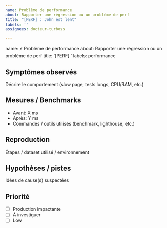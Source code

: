 ```yaml
---
name: Problème de performance
about: Rapporter une régression ou un problème de perf
title: "[PERF] : John est lent"
labels: ''
assignees: docteur-turboss

---
```


name: ⚡ Problème de performance
about: Rapporter une régression ou un problème de perf
title: '[PERF] '
labels: performance

## Symptômes observés
Décrire le comportement (slow page, tests longs, CPU/RAM, etc.)

## Mesures / Benchmarks
- Avant: X ms
- Après: Y ms
- Commandes / outils utilisés (benchmark, lighthouse, etc.)

## Reproduction
Étapes / dataset utilisé / environnement

## Hypothèses / pistes
Idées de cause(s) suspectées

## Priorité
- [ ] Production impactante
- [ ] À investiguer
- [ ] Low
